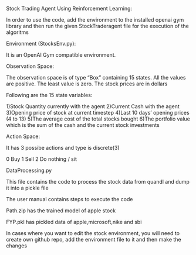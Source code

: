 Stock Trading Agent Using Reinforcement Learning:

In order to use the code, add the environment to the installed openai gym library and then run the given StockTraderagent file for the execution of the algoritms

Environment (StocksEnv.py):

It is an OpenAI Gym compatible environment.

Observation Space:

The observation space is of type “Box” containing 15 states.
All the values are positive.
The least value is zero.
The stock prices are in dollars

Following are the 15 state variables:		

1)Stock Quantity currently with the agent
2)Current Cash with the agent
3)Opening price of stock at current timestep
4)Last 10 days’ opening prices (4 to 13)
5)The average cost of the total stocks bought
6)The portfolio value which is the sum of the cash and the current stock investments

Action Space: 

It has 3 possibe actions and type is discrete(3)

0 Buy
1 Sell
2 Do nothing / sit




DataProcessing.py

This file contains the code to process the stock data from quandl and dump it into a pickle file

The user manual contains steps to execute the code

Path.zip has the trained model of apple stock

FYP.pkl has pickled data of apple,microsoft,nike and sbi

In cases where you want to edit the stock environment, you will need to create own github repo, add the environment file to it and then make the changes
